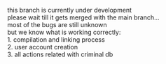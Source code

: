 this branch is currently under development\
please wait till it gets merged with the main branch...\
most of the bugs are still unknown\
but we know what is working correctly:\
1\.     compilation and linking process\
2\.     user account creation\
3\.     all actions related with criminal db